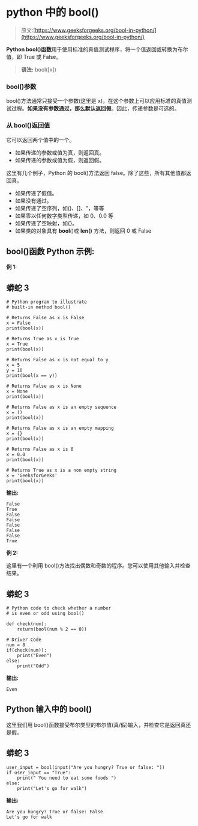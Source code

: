 # python 中的 bool()

> 原文:[https://www.geeksforgeeks.org/bool-in-python/](https://www.geeksforgeeks.org/bool-in-python/)

**Python bool()函数**用于使用标准的真值测试程序，将一个值返回或转换为布尔值，即 True 或 False。

> **语法:** bool([x])

### bool()参数

bool()方法通常只接受一个参数(这里是 x)，在这个参数上可以应用标准的真值测试过程。**如果没有参数通过，那么默认返回假**。因此，传递参数是可选的。

### 从 bool()返回值

它可以返回两个值中的一个。

*   如果传递的参数或值为真，则返回真。
*   如果传递的参数或值为假，则返回假。

这里有几个例子，Python 的 bool()方法返回 false。除了这些，所有其他值都返回真。

*   如果传递了假值。
*   如果没有通过。
*   如果传递了空序列，如()、[]、"，等等
*   如果零以任何数字类型传递，如 0、0.0 等
*   如果传递了空映射，如{}。
*   如果类的对象具有 __bool__()或 __len()__ 方法，则返回 0 或 False

## bool()函数 Python 示例:

**例 1:**

## 蟒蛇 3

```
# Python program to illustrate
# built-in method bool()

# Returns False as x is False
x = False
print(bool(x))

# Returns True as x is True
x = True
print(bool(x))

# Returns False as x is not equal to y
x = 5
y = 10
print(bool(x == y))

# Returns False as x is None
x = None
print(bool(x))

# Returns False as x is an empty sequence
x = ()
print(bool(x))

# Returns False as x is an empty mapping
x = {}
print(bool(x))

# Returns False as x is 0
x = 0.0
print(bool(x))

# Returns True as x is a non empty string
x = 'GeeksforGeeks'
print(bool(x))
```

**输出:**

```
False
True
False
False
False
False
False
True
```

**例 2:**

这里有一个利用 bool()方法找出偶数和奇数的程序。您可以使用其他输入并检查结果。

## 蟒蛇 3

```
# Python code to check whether a number
# is even or odd using bool()

def check(num):
    return(bool(num % 2 == 0))

# Driver Code
num = 8
if(check(num)):
    print("Even")
else:
    print("Odd")
```

**输出:**

```
Even
```

## Python 输入中的 bool()

这里我们用 bool()函数接受布尔类型的布尔值(真/假)输入，并检查它是返回真还是假。

## 蟒蛇 3

```
user_input = bool(input("Are you hungry? True or false: "))
if user_input == "True":
    print(" You need to eat some foods ")
else:
    print("Let's go for walk")
```

**输出:**

```
Are you hungry? True or false: False
Let's go for walk
```